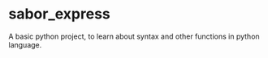 # sabor_express
A basic python project, to learn about syntax and other functions in python language.
